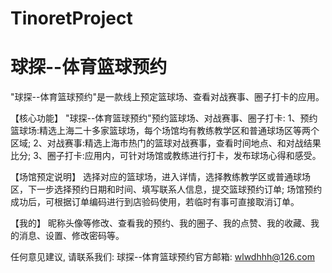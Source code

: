 # TinoretProject
# 球探--体育篮球预约

  "球探--体育篮球预约"是一款线上预定篮球场、查看对战赛事、圈子打卡的应用。
  
  【核心功能】
  "球探--体育篮球预约"预约篮球场、对战赛事、圈子打卡:
  1、预约篮球场:精选上海二十多家篮球场，每个场馆均有教练教学区和普通球场区等两个区域;
  2、对战赛事:精选上海市热门的篮球对战赛事，查看时间地点、和对战结果比分;
  3、圈子打卡:应用内，可针对场馆或教练进行打卡，发布球场心得和感受。
  
  【场馆预定说明】 
  选择对应的篮球场，进入详情，选择教练教学区或普通球场区，下一步选择预约日期和时间、填写联系人信息，提交篮球预约订单;
  场馆预约成功后，可根据订单编码进行到店验码使用，若临时有事可直接取消订单。

  【我的】
  昵称头像等修改、查看我的预约、我的圈子、我的点赞、我的收藏、我的消息、设置、修改密码等。
  
  任何意见建议, 请联系我们: 
  球探--体育篮球预约官方邮箱: wlwdhhh@126.com
